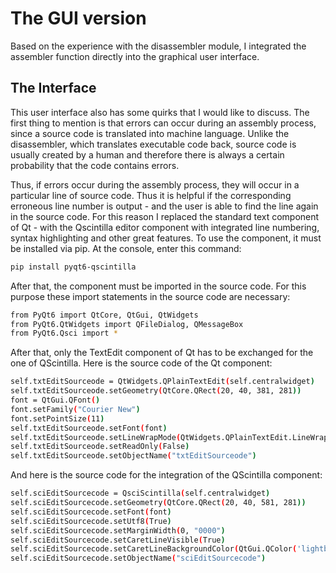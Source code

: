 # The GUI version
Based on the experience with the disassembler module, I integrated the assembler function directly into the graphical user interface.

## The Interface
This user interface also has some quirks that I would like to discuss. The first thing to mention is that errors can occur during an assembly process, since a source code is translated into machine language. Unlike the disassembler, which translates executable code back, source code is usually created by a human and therefore there is always a certain probability that the code contains errors.

Thus, if errors occur during the assembly process, they will occur in a particular line of source code. Thus it is helpful if the corresponding erroneous line number is output - and the user is able to find the line again in the source code. For this reason I replaced the standard text component of Qt - with the Qscintilla editor component with integrated line numbering, syntax highlighting and other great features. To use the component, it must be installed via pip. At the console, enter this command:

```bash
pip install pyqt6-qscintilla
```

After that, the component must be imported in the source code. For this purpose these import statements in the source code are necessary:

```bash
from PyQt6 import QtCore, QtGui, QtWidgets
from PyQt6.QtWidgets import QFileDialog, QMessageBox
from PyQt6.Qsci import *
```

After that, only the TextEdit component of Qt has to be exchanged for the one of QScintilla.
Here is the source code of the Qt component:

```bash
self.txtEditSourceode = QtWidgets.QPlainTextEdit(self.centralwidget)
self.txtEditSourceode.setGeometry(QtCore.QRect(20, 40, 381, 281))
font = QtGui.QFont()
font.setFamily("Courier New")
font.setPointSize(11)
self.txtEditSourceode.setFont(font)
self.txtEditSourceode.setLineWrapMode(QtWidgets.QPlainTextEdit.LineWrapMode.NoWrap)
self.txtEditSourceode.setReadOnly(False)
self.txtEditSourceode.setObjectName("txtEditSourceode")
```

And here is the source code for the integration of the QScintilla component:

```bash
self.sciEditSourcecode = QsciScintilla(self.centralwidget)
self.sciEditSourcecode.setGeometry(QtCore.QRect(20, 40, 581, 281))
self.sciEditSourcecode.setFont(font)
self.sciEditSourcecode.setUtf8(True)
self.sciEditSourcecode.setMarginWidth(0, "0000")
self.sciEditSourcecode.setCaretLineVisible(True)
self.sciEditSourcecode.setCaretLineBackgroundColor(QtGui.QColor('lightblue'))
self.sciEditSourcecode.setObjectName("sciEditSourcecode")
```
